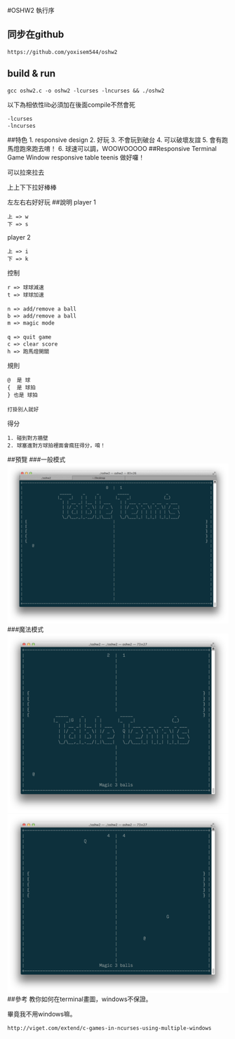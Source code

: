 #OSHW2 執行序
## 同步在github

	https://github.com/yoxisem544/oshw2
## build & run
	gcc oshw2.c -o oshw2 -lcurses -lncurses && ./oshw2
以下為相依性lib必須加在後面compile不然會死

	-lcurses
	-lncurses
	
##特色
	1. responsive design
	2. 好玩
	3. 不會玩到破台
	4. 可以破壞友誼
	5. 會有跑馬燈跑來跑去唷！
	6. 球速可以調，WOOWOOOOO
##Responsive Terminal Game Window
responsive table teenis 做好囉！

可以拉來拉去

上上下下拉好棒棒

左左右右好好玩
##說明
player 1

	上 => w
	下 => s
	
player 2

	上 => i
	下 => k
	
控制

	r => 球球減速
	t => 球球加速

	n => add/remove a ball
	b => add/remove a ball
	m => magic mode

	q => quit game
	c => clear score
	h => 跑馬燈開關
	
規則

	@  是 球
	{  是 球拍
	} 也是 球拍
	
	打掛別人就好

得分

	1. 碰到對方牆壁
	2. 球塞進對方球拍裡面會瘋狂得分，唷！
	
##預覽
###一般模式
![preview](1.png)
###魔法模式
![preview](2.png)
![preview](3.png)
##參考
教你如何在terminal畫圖，windows不保證。

畢竟我不用windows嘛。

	http://viget.com/extend/c-games-in-ncurses-using-multiple-windows
	
	